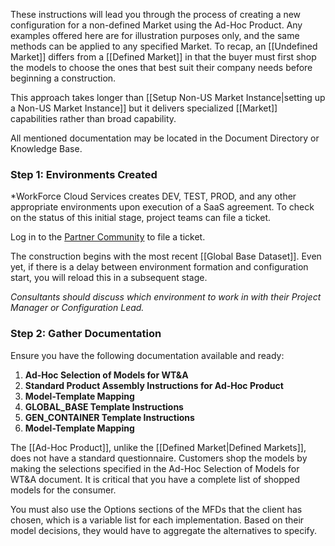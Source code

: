 These instructions will lead you through the process of creating a new configuration for a non-defined Market using the Ad-Hoc Product. Any examples offered here are for illustration purposes only, and the same methods can be applied to any specified Market. To recap, an [[Undefined Market]] differs from a [[Defined Market]] in that the buyer must first shop the models to choose the ones that best suit their company needs before beginning a construction. 

This approach takes longer than [[Setup Non-US Market Instance|setting up a Non-US Market Instance]] but it delivers specialized [[Market]] capabilities rather than broad capability. 

All mentioned documentation may be located in the Document Directory or Knowledge Base.

### Step 1: Environments Created

*WorkForce Cloud Services creates DEV, TEST, PROD, and any other appropriate environments upon execution of a SaaS agreement. To check on the status of this initial stage, project teams can file a ticket. 

Log in to the [Partner Community](https://workforcesoftware.force.com/customers) to file a ticket. 

The construction begins with the most recent [[Global Base Dataset]]. Even yet, if there is a delay between environment formation and configuration start, you will reload this in a subsequent stage. 

*Consultants should discuss which environment to work in with their Project Manager or Configuration Lead.*

### Step 2: Gather Documentation

Ensure you have the following documentation available and ready:

1. **Ad-Hoc Selection of Models for WT&A**
2. **Standard Product Assembly Instructions for Ad-Hoc Product**
3. **Model-Template Mapping**
4. **GLOBAL_BASE Template Instructions** 
5. **GEN_CONTAINER Template Instructions**
6. **Model-Template Mapping**

The [[Ad-Hoc Product]], unlike the [[Defined Market|Defined Markets]], does not have a standard questionnaire. Customers shop the models by making the selections specified in the Ad-Hoc Selection of Models for WT&A document. It is critical that you have a complete list of shopped models for the consumer. 

You must also use the Options sections of the MFDs that the client has chosen, which is a variable list for each implementation. Based on their model decisions, they would have to aggregate the alternatives to specify.
